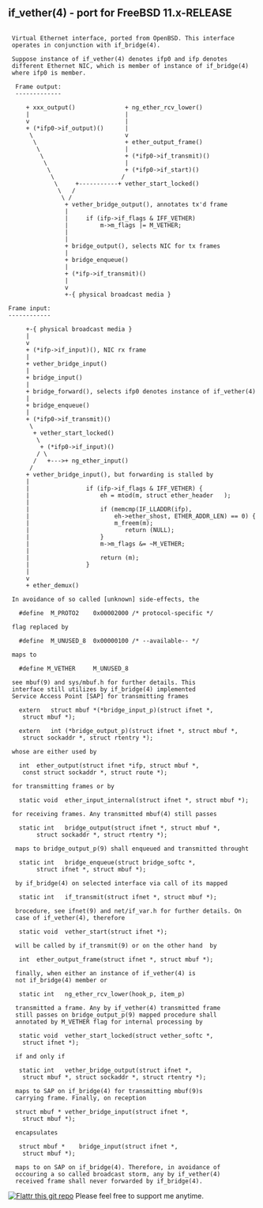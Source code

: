 if_vether(4) - port for FreeBSD 11.x-RELEASE
--------------------------------------------

<pre><code> 
 Virtual Ethernet interface, ported from OpenBSD. This interface 
 operates in conjunction with if_bridge(4).

 Suppose instance of if_vether(4) denotes ifp0 and ifp denotes 
 different Ethernet NIC, which is member of instance of if_bridge(4) 
 where ifp0 is member.  

  Frame output:
  -------------
   
     + xxx_output()              + ng_ether_rcv_lower()
     |                           |
     v                           | 
     + (*ifp0->if_output)()      |
      \                          v   
       \                         + ether_output_frame()
        \                        |
         \                       + (*ifp0->if_transmit)()
          \                      |
           \                     + (*ifp0->if_start)()
            \                   /
             \     +-----------+ vether_start_locked()
              \   / 
               \ /
                + vether_bridge_output(), annotates tx'd frame
                |
                |     if (ifp->if_flags & IFF_VETHER)
   	            |         m->m_flags |= M_VETHER;
                |
                | 
                + bridge_output(), selects NIC for tx frames
                | 
                + bridge_enqueue()  
                |
                + (*ifp->if_transmit)()
                |
                v
                +-{ physical broadcast media } 
   
Frame input:
------------
   
     +-{ physical broadcast media } 
     |
     v
     + (*ifp->if_input)(), NIC rx frame 
     |
     + vether_bridge_input()
     |
     + bridge_input()
     |                           
     + bridge_forward(), selects ifp0 denotes instance of if_vether(4)
     |
     + bridge_enqueue()
     |
     + (*ifp0->if_transmit)()
      \            
       + vether_start_locked()
        \     
         + (*ifp0->if_input)() 
        / \
       /   +--->+ ng_ether_input()  
      /
     + vether_bridge_input(), but forwarding is stalled by
     |           
     |                if (ifp->if_flags & IFF_VETHER) {
     |                    eh = mtod(m, struct ether_header   );
     |
     |                    if (memcmp(IF_LLADDR(ifp), 
     |                        eh->ether_shost, ETHER_ADDR_LEN) == 0) {
     |                        m_freem(m);
     |                           return (NULL);
     |                    }
     |                    m->m_flags &= ~M_VETHER;
     |
     |                    return (m);		
     |                }
     |
     v
     + ether_demux()

 In avoidance of so called [unknown] side-effects, the

   #define	M_PROTO2	0x00002000 /* protocol-specific */

 flag replaced by 

   #define	M_UNUSED_8	0x00000100 /* --available-- */
   
 maps to

   #define M_VETHER 	M_UNUSED_8

 see mbuf(9) and sys/mbuf.h for further details. This 
 interface still utilizes by if_bridge(4) implemented 
 Service Access Point [SAP] for transmitting frames

   extern	struct mbuf *(*bridge_input_p)(struct ifnet *,
	struct mbuf *);

   extern	int (*bridge_output_p)(struct ifnet *, struct mbuf *,
	struct sockaddr *, struct rtentry *);
 
 whose are either used by

   int 	ether_output(struct ifnet *ifp, struct mbuf *,
	const struct sockaddr *, struct route *); 

 for transmitting frames or by
 
   static void 	ether_input_internal(struct ifnet *, struct mbuf *);
    
 for receiving frames. Any transmitted mbuf(4) still passes
 
   static int 	bridge_output(struct ifnet *, struct mbuf *, 
		struct sockaddr *, struct rtentry *);
  
  maps to bridge_output_p(9) shall enqueued and transmitted throught 
    
   static int 	bridge_enqueue(struct bridge_softc *, 
		struct ifnet *, struct mbuf *);

  by if_bridge(4) on selected interface via call of its mapped
  
   static int 	if_transmit(struct ifnet *, struct mbuf *);   

  brocedure, see ifnet(9) and net/if_var.h for further details. On 
  case of if_vether(4), therefore  
  
   static void 	vether_start(struct ifnet *);
  
  will be called by if_transmit(9) or on the other hand  by
  
   int 	ether_output_frame(struct ifnet *, struct mbuf *);
  
  finally, when either an instance of if_vether(4) is 
  not if_bridge(4) member or
  
   static int 	ng_ether_rcv_lower(hook_p, item_p)

  transmitted a frame. Any by if_vether(4) transmitted frame
  still passes on bridge_output_p(9) mapped procedure shall 
  annotated by M_VETHER flag for internal processing by 
  
   static void 	vether_start_locked(struct vether_softc	*, 
	struct ifnet *);
	
  if and only if 
  
   static int 	vether_bridge_output(struct ifnet *, 
	struct mbuf *, struct sockaddr *, struct rtentry *);
     
  maps to SAP on if_bridge(4) for transmitting mbuf(9)s 
  carrying frame. Finally, on reception 

  struct mbuf *	vether_bridge_input(struct ifnet *,
	struct mbuf *);
  
  encapsulates 
  
   struct mbuf *	bridge_input(struct ifnet *,
	struct mbuf *);
    
  maps to on SAP on if_bridge(4). Therefore, in avoidance of 
  occouring a so called broadcast storm, any by if_vether(4)
  received frame shall never forwarded by if_bridge(4).
</code></pre>

[![Flattr this git repo](http://api.flattr.com/button/flattr-badge-large.png)](https://flattr.com/submit/auto?user_id=hmatyschok&url=https://github.com/hmatyschok/MeshBSD&title=MeshBSD&language=&tags=github&category=software) Please feel free to support me anytime.
